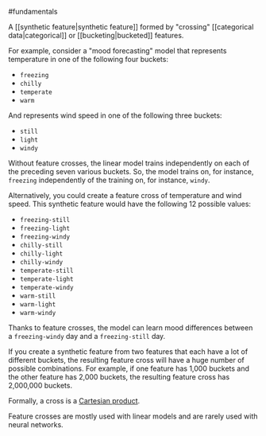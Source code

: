 #fundamentals

A [[synthetic feature|synthetic feature]] formed by &quot;crossing&quot;
[[categorical data|categorical]] or [[bucketing|bucketed]] features.

For example, consider a &quot;mood forecasting&quot; model that represents
temperature in one of the following four buckets:

<ul>
<li><code translate="no" dir="ltr">freezing</code></li>
<li><code translate="no" dir="ltr">chilly</code></li>
<li><code translate="no" dir="ltr">temperate</code></li>
<li><code translate="no" dir="ltr">warm</code></li>
</ul>

And represents wind speed in one of the following three buckets:

<ul>
<li><code translate="no" dir="ltr">still</code></li>
<li><code translate="no" dir="ltr">light</code></li>
<li><code translate="no" dir="ltr">windy</code></li>
</ul>

Without feature crosses, the linear model trains independently on each of the
preceding seven various buckets. So, the model trains on, for instance,
<code translate="no" dir="ltr">freezing</code> independently of the training on, for instance,
<code translate="no" dir="ltr">windy</code>.

Alternatively, you could create a feature cross of temperature and
wind speed. This synthetic feature would have the following 12 possible
values:

<ul>
<li><code translate="no" dir="ltr">freezing-still</code></li>
<li><code translate="no" dir="ltr">freezing-light</code></li>
<li><code translate="no" dir="ltr">freezing-windy</code></li>
<li><code translate="no" dir="ltr">chilly-still</code></li>
<li><code translate="no" dir="ltr">chilly-light</code></li>
<li><code translate="no" dir="ltr">chilly-windy</code></li>
<li><code translate="no" dir="ltr">temperate-still</code></li>
<li><code translate="no" dir="ltr">temperate-light</code></li>
<li><code translate="no" dir="ltr">temperate-windy</code></li>
<li><code translate="no" dir="ltr">warm-still</code></li>
<li><code translate="no" dir="ltr">warm-light</code></li>
<li><code translate="no" dir="ltr">warm-windy</code></li>
</ul>

Thanks to feature crosses, the model can learn mood differences
between a <code translate="no" dir="ltr">freezing-windy</code> day and a <code translate="no" dir="ltr">freezing-still</code> day.

If you create a synthetic feature from two features that each have a lot of
different buckets, the resulting feature cross will have a huge number
of possible combinations. For example, if one feature has 1,000 buckets and
the other feature has 2,000 buckets, the resulting feature cross has 2,000,000
buckets.

Formally, a cross is a
<a href="https://wikipedia.org/wiki/Cartesian_product" target="T">Cartesian product</a>.

Feature crosses are mostly used with linear models and are rarely used
with neural networks.

